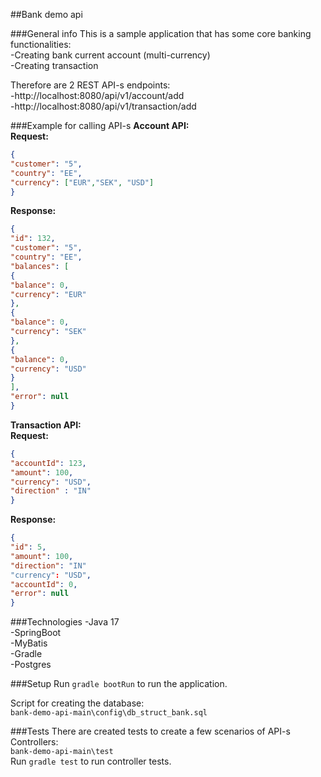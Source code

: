 ##Bank demo api

###General info
This is a sample application that has some core banking functionalities:  
-Creating bank current account (multi-currency)  
-Creating transaction

Therefore are 2 REST API-s endpoints:  
-http://localhost:8080/api/v1/account/add  
-http://localhost:8080/api/v1/transaction/add

###Example for calling API-s
**Account API:**  
**Request:**  
```json
{  
"customer": "5",  
"country": "EE",  
"currency": ["EUR","SEK", "USD"]  
}  
```
**Response:**  
```json
{  
"id": 132,  
"customer": "5",  
"country": "EE",  
"balances": [
{  
"balance": 0,  
"currency": "EUR"  
},  
{  
"balance": 0,  
"currency": "SEK"  
},  
{  
"balance": 0,  
"currency": "USD"  
}
],  
"error": null  
}  
```
**Transaction API:**  
**Request:**  
```json
{  
"accountId": 123,  
"amount": 100,  
"currency": "USD",  
"direction" : "IN"  
}
```
**Response:**  
```json
{  
"id": 5,  
"amount": 100,  
"direction": "IN"  
"currency": "USD",  
"accountId": 0,  
"error": null  
}
```


###Technologies
-Java 17  
-SpringBoot  
-MyBatis  
-Gradle  
-Postgres  


###Setup
Run `gradle bootRun` to run the application.

Script for creating the database:   
`bank-demo-api-main\config\db_struct_bank.sql`

###Tests
There are created tests to create a few scenarios of API-s Controllers:  
`bank-demo-api-main\test `  
Run `gradle test` to run controller tests. 




